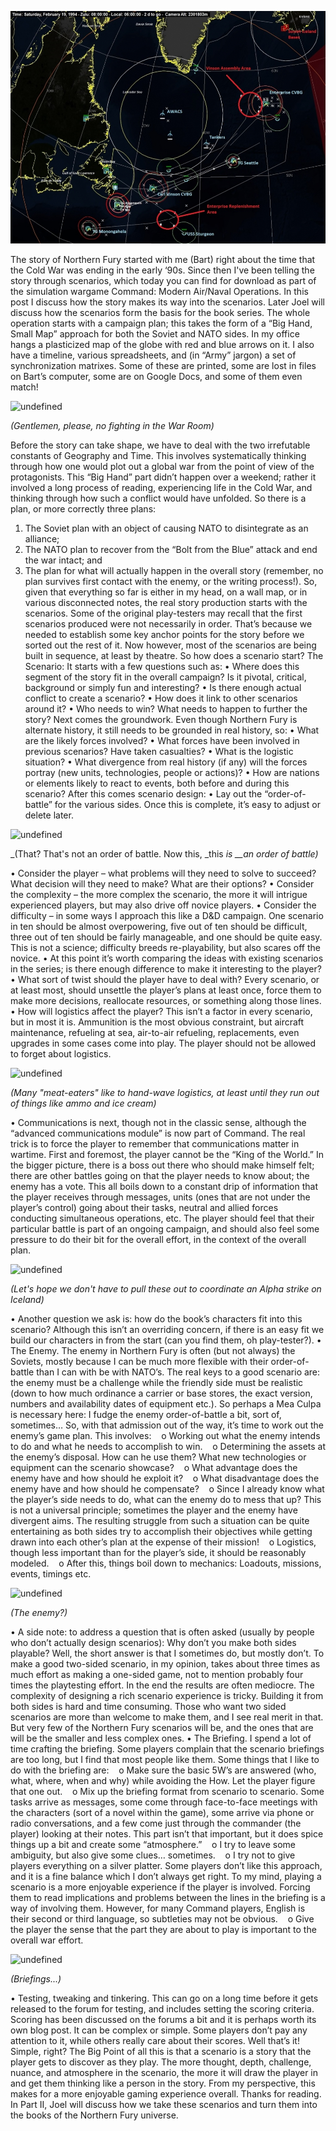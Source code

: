 ![undefined](/assets/images/blog/nf9.2startzpskocqgqnd_0_o.jpg) 

The story of Northern Fury started with me (Bart) right about the time that the Cold War was ending in the early ‘90s. Since then I've been telling the story through scenarios, which today you can find for download as part of the simulation wargame Command: Modern Air/Naval Operations. In this post I discuss how the story makes its way into the scenarios. Later Joel will discuss how the scenarios form the basis for the book series. The whole operation starts with a campaign plan; this takes the form of a “Big Hand, Small Map” approach for both the Soviet and NATO sides. In my office hangs a plasticized map of the globe with red and blue arrows on it. I also have a timeline, various spreadsheets, and (in “Army” jargon) a set of synchronization matrixes. Some of these are printed, some are lost in files on Bart’s computer, some are on Google Docs, and some of them even match!
 
 ![undefined](http://www.icp.org/icpmedia/w/e/e/g/weegee_7515_1993_447170_displaysize.jpg) 
 
 _(Gentlemen, please, no fighting in the War Room)_ 

 Before the story can take shape, we have to deal with the two irrefutable constants of Geography and Time. This involves systematically thinking through how one would plot out a global war from the point of view of the protagonists. This “Big Hand” part didn’t happen over a weekend; rather it involved a long process of reading, experiencing life in the Cold War, and thinking through how such a conflict would have unfolded. So there is a plan, or more correctly three plans: 
 1) The Soviet plan with an object of causing NATO to disintegrate as an alliance; 
 2) The NATO plan to recover from the “Bolt from the Blue” attack and end the war intact; and 
 3) The plan for what will actually happen in the overall story (remember, no plan survives first contact with the enemy, or the writing process!). 
 So, given that everything so far is either in my head, on a wall map, or in various disconnected notes, the real story production starts with the scenarios. Some of the original play-testers may recall that the first scenarios produced were not necessarily in order. That’s because we needed to establish some key anchor points for the story before we sorted out the rest of it. Now however, most of the scenarios are being built in sequence, at least by theatre. So how does a scenario start? 
 The Scenario: It starts with a few questions such as: 
 • Where does this segment of the story fit in the overall campaign? Is it pivotal, critical, background or simply fun and interesting? 
 • Is there enough actual conflict to create a scenario? 
 • How does it link to other scenarios around it? 
 • Who needs to win? What needs to happen to further the story? 
 Next comes the groundwork. Even though Northern Fury is alternate history, it still needs to be grounded in real history, so: 
 • What are the likely forces involved? 
 • What forces have been involved in previous scenarios? Have taken casualties? 
 • What is the logistic situation? 
 • What divergence from real history (if any) will the forces portray (new units, technologies, people or actions)? 
 • How are nations or elements likely to react to events, both before and during this scenario? 
 After this comes scenario design: 
 • Lay out the “order-of-battle” for the various sides. Once this is complete, it’s easy to adjust or delete later. 
 
 ![undefined](https://i.kinja-img.com/gawker-media/image/upload/s--9a--69Vm--/c_scale,f_auto,fl_progressive,q_80,w_800/1427720434611863845.jpg)
 
  _(That? That's not an order of battle. Now this, _this _is \_\_an order of battle)_ 

 • Consider the player – what problems will they need to solve to succeed? What decision will they need to make? What are their options? 
 • Consider the complexity – the more complex the scenario, the more it will intrigue experienced players, but may also drive off novice players. 
 • Consider the difficulty – in some ways I approach this like a D&D campaign. One scenario in ten should be almost overpowering, five out of ten should be difficult, three out of ten should be fairly manageable, and one should be quite easy. This is not a science; difficulty breeds re-playability, but also scares off the novice. 
 • At this point it’s worth comparing the ideas with existing scenarios in the series; is there enough difference to make it interesting to the player? 
 • What sort of twist should the player have to deal with? Every scenario, or at least most, should unsettle the player’s plans at least once, force them to make more decisions, reallocate resources, or something along those lines. • How will logistics affect the player? This isn’t a factor in every scenario, but in most it is. Ammunition is the most obvious constraint, but aircraft maintenance, refueling at sea, air-to-air refueling, replacements, even upgrades in some cases come into play. The player should not be allowed to forget about logistics. 
 
 ![undefined](<https://www.armytimes.com/resizer/uoqI9_Ey4Nzv2-ytJkBDKeEUrJo=/1200x0/filters:quality(100)/arc-anglerfish-arc2-prod-mco.s3.amazonaws.com/public/MNEJFUS3VBDCPEZTYSZTPIKLG4.jpg>)
 
  _(Many "meat-eaters" like to hand-wave logistics, at least until they run out of things like ammo and ice cream)_ 

 • Communications is next, though not in the classic sense, although the “advanced communications module” is now part of Command. The real trick is to force the player to remember that communications matter in wartime. First and foremost, the player cannot be the “King of the World.” In the bigger picture, there is a boss out there who should make himself felt; there are other battles going on that the player needs to know about; the enemy has a vote. This all boils down to a constant drip of information that the player receives through messages, units (ones that are not under the player’s control) going about their tasks, neutral and allied forces conducting simultaneous operations, etc. The player should feel that their particular battle is part of an ongoing campaign, and should also feel some pressure to do their bit for the overall effort, in the context of the overall plan. 
 
 ![undefined](https://upload.wikimedia.org/wikipedia/commons/5/54/US_Navy_100318-N-4774B-061_Signal_flags_are_arranged_on_the_port_bridge_wing_aboard_USS_Bunker_Hill_%28CG_52%29.jpg)
 
 _(Let's hope we don't have to pull these out to coordinate an Alpha strike on Iceland)_ 

 • Another question we ask is: how do the book’s characters fit into this scenario? Although this isn’t an overriding concern, if there is an easy fit we build our characters in from the start (can you find them, oh play-tester?). 
 • The Enemy. The enemy in Northern Fury is often (but not always) the Soviets, mostly because I can be much more flexible with their order-of-battle than I can with be with NATO’s. The real keys to a good scenario are: the enemy must be a challenge while the friendly side must be realistic (down to how much ordinance a carrier or base stores, the exact version, numbers and availability dates of equipment etc.). So perhaps a Mea Culpa is necessary here: I fudge the enemy order-of-battle a bit, sort of, sometimes… So, with that admission out of the way, it’s time to work out the enemy’s game plan. This involves:
     o Working out what the enemy intends to do and what he needs to accomplish to win.
     o Determining the assets at the enemy’s disposal. How can he use them? What new technologies or equipment can the scenario showcase?
     o What advantage does the enemy have and how should he exploit it?
     o What disadvantage does the enemy have and how should he compensate?
     o Since I already know what the player’s side needs to do, what can the enemy do to mess that up? This is not a universal principle; sometimes the player and the enemy have divergent aims. The resulting struggle from such a situation can be quite entertaining as both sides try to accomplish their objectives while getting drawn into each other’s plan at the expense of their mission!
     o Logistics, though less important than for the player’s side, it should be reasonably modeled.
     o After this, things boil down to mechanics: Loadouts, missions, events, timings etc. 
  
  ![undefined](https://vignette.wikia.nocookie.net/red-october/images/4/41/Ramius.png/revision/latest?cb=20120226131902)
  
  _(The enemy?)_ 
  
  • A side note: to address a question that is often asked (usually by people who don’t actually design scenarios): Why don’t you make both sides playable? Well, the short answer is that I sometimes do, but mostly don’t. To make a good two-sided scenario, in my opinion, takes about three times as much effort as making a one-sided game, not to mention probably four times the playtesting effort. In the end the results are often mediocre. The complexity of designing a rich scenario experience is tricky. Building it from both sides is hard and time consuming. Those who want two sided scenarios are more than welcome to make them, and I see real merit in that. But very few of the Northern Fury scenarios will be, and the ones that are will be the smaller and less complex ones. 
  • The Briefing. I spend a lot of time crafting the briefing. Some players complain that the scenario briefings are too long, but I find that most people like them. Some things that I like to do with the briefing are:
      o Make sure the basic 5W’s are answered (who, what, where, when and why) while avoiding the How. Let the player figure that one out.
      o Mix up the briefing format from scenario to scenario. Some tasks arrive as messages, some come through face-to-face meetings with the characters (sort of a novel within the game), some arrive via phone or radio conversations, and a few come just through the commander (the player) looking at their notes. This part isn’t that important, but it does spice things up a bit and create some “atmosphere.”
      o I try to leave some ambiguity, but also give some clues… sometimes.
      o I try not to give players everything on a silver platter. Some players don’t like this approach, and it is a fine balance which I don’t always get right. To my mind, playing a scenario is a more enjoyable experience if the player is involved. Forcing them to read implications and problems between the lines in the briefing is a way of involving them. However, for many Command players, English is their second or third language, so subtleties may not be obvious.
      o Give the player the sense that the part they are about to play is important to the overall war effort. 
   
   ![undefined](https://upload.wikimedia.org/wikipedia/commons/9/91/US_Navy_060821-N-6544L-003_Members_of_Joint_Task_Force_%28JTF%29_Lebanon_attend_the_commander%27s_update_briefing_in_the_Joint_Operations_Center_aboard_the_amphibious_command_ship_USS_Mount_Whitney_%28LCC-JCC_20%29.jpg) 
   
   _(Briefings...)_ 
   
   • Testing, tweaking and tinkering. This can go on a long time before it gets released to the forum for testing, and includes setting the scoring criteria. Scoring has been discussed on the forums a bit and it is perhaps worth its own blog post. It can be complex or simple. Some players don’t pay any attention to it, while others really care about their scores. 
   Well that’s it! Simple, right? The Big Point of all this is that a scenario is a story that the player gets to discover as they play. The more thought, depth, challenge, nuance, and atmosphere in the scenario, the more it will draw the player in and get them thinking like a person in the story. From my perspective, this makes for a more enjoyable gaming experience overall. 
   Thanks for reading. In Part II, Joel will discuss how we take these scenarios and turn them into the books of the Northern Fury universe.
